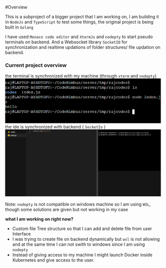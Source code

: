 #Overview

This is a subproject of a bigger project that I am working on, I am building it in `NodeJs` and `TypeScript` to test some things, the original project is being built in `Golang`

I have used `Monaco code editor` and `XtermJs` and `nodepty` to start pseudo terminals on backend. And a Websocket library `SocketIO` for synchronization and realtime updations of folder structures/ file updation on backend.

### Current project overview

the terminal is synchronized with my machine (through `xterm` and `nodepty`)
<img src="/docs/terminal.png" alt="terminal"/>
the ide is synchronized with backend ( `SocketIo` )
<img src="/docs/ide.png" alt="ide"/>

Note: `nodepty` is not compatible on windows machine so I am using `WSL`, though some solutions are given 
     but not working in my case

<b>what I am working on right now? </b>

 - Custom file Tree structure so that I can add and delete file from user Interface
 - I was trying to create file on backend dynamically but `wsl` is not 
   allowing and at the same time I can not swith to windows since I am using `nodepty`
 - Instead of giving access to my machine I might launch Docker inside Kubernetes and 
   give access to the user.


